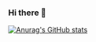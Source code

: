 ### Hi there 👋

[![Anurag's GitHub stats](https://github-readme-stats.vercel.app/api?username=thourihan)](https://github.com/anuraghazra/github-readme-stats)
<!--
**thourihan/thourihan** is a ✨ _special_ ✨ repository because its `README.md` (this file) appears on your GitHub profile.

Here are some ideas to get you started:

- 🔭 I’m currently working on ...
- 🌱 I’m currently learning ...
- 👯 I’m looking to collaborate on ...
- 🤔 I’m looking for help with ...
- 💬 Ask me about ...
- 📫 How to reach me: ...
- 😄 Pronouns: ...
- ⚡ Fun fact: ...
-->
